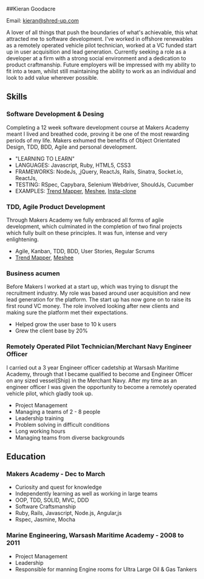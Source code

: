 ##Kieran Goodacre

Email: kieran@shred-up.com

A lover of all things that push the boundaries of what's achievable, this what attracted me to software development. I've worked in offshore renewables as a remotely operated vehicle pilot technician, worked at a VC funded start up in user acquisition and lead generation. Currently seeking a role as a developer at a firm with a strong social environment and a dedication to product craftmanship. Future employers will be impressed with my ability to fit into a team, whilst still maintaining the ability to work as an individual and look to add value wherever possible.

## Skills

### Software Development & Desing

Completing a 12 week software development course at Makers Academy meant I lived and breathed code, proving it be one of the most rewarding periods of my life. Makers exhumed the benefits of Object Orientated Design, TDD, BDD, Agile and personal development.

- "LEARNING TO LEARN"
- LANGUAGES: Javascript, Ruby, HTML5, CSS3
- FRAMEWORKS: NodeJs, ,jQuery, ReactJs, Rails, Sinatra, Socket.io, ReactJs, 
- TESTING: RSpec, Capybara, Selenium Webdriver, ShouldJs, Cucumber
- EXAMPLES: [Trend Mapper](https://github.com/kierangoodacre/TrendMapper), [Meshee](https://github.com/kierangoodacre/mesheeChat), [Insta-clone](https://github.com/kierangoodacre/instagram_clone)

### TDD, Agile Product Development

Through Makers Academy we fully embraced all forms of agile development, which culminated in the completion of two final projects which fully built on these principles. It was fun, intense and very enlightening.

- Agile, Kanban, TDD, BDD, User Stories, Regular Scrums
- [Trend Mapper](https://github.com/kierangoodacre/TrendMapper), [Meshee](https://github.com/kierangoodacre/mesheeChat)

### Business acumen

Before Makers I worked at a start up, which was trying to disrupt the recruitment industry. My role was based around user acquisition and new lead generation for the platform. The start up has now gone on to raise its first round VC money. The role involved looking after new clients and making sure the platform met their expectations.

- Helped grow the user base to 10 k users
- Grew the client base by 20%

### Remotely Operated Pilot Technician/Merchant Navy Engineer Officer

I carried out a 3 year Engineer officer cadetship at Warsash Maritime Academy, through that I became qualified to become and Engineer Officer on any sized vessel(Ship) in the Merchant Navy. After my time as an engineer officer I was given the opportunity to become a remotely operated vehicle pilot, which gladly took up.

- Project Management
- Managing a teams of 2 - 8 people
- Leadership training
- Problem solving in difficult conditions
- Long working hours
- Managing teams from diverse backgrounds

## Education

### Makers Academy - Dec to March

- Curiosity and quest for knowledge
- Independently learning as well as working in large teams
- OOP, TDD, SOLID, MVC, DDD
- Software Craftsmanship
- Ruby, Rails, Javascript, Node.js, Angular,js
- Rspec, Jasmine, Mocha

### Marine Engineering, Warsash Maritime Academy - 2008 to 2011

- Project Management
- Leadership
- Responsible for manning Engine rooms for Ultra Large Oil & Gas Tankers
